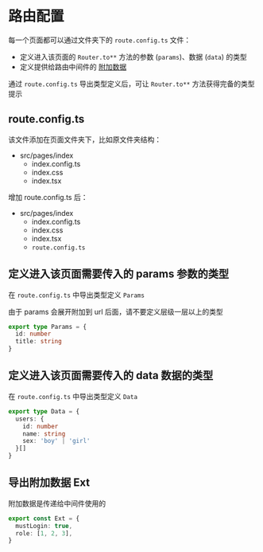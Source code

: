 # 路由配置

每一个页面都可以通过文件夹下的 `route.config.ts` 文件：

- 定义进入该页面的 `Router.to**` 方法的参数 (`params`)、数据 (`data`) 的类型
- 定义提供给路由中间件的 [附加数据](/guide/quike/middleware#路由附加数据)

通过 `route.config.ts` 导出类型定义后，可让 `Router.to**` 方法获得完备的类型提示

## route.config.ts

该文件添加在页面文件夹下，比如原文件夹结构：

- src/pages/index
  - index.config.ts
  - index.css
  - index.tsx

增加 route.config.ts 后：

- src/pages/index
  - index.config.ts
  - index.css
  - index.tsx
  - `route.config.ts`

## 定义进入该页面需要传入的 params 参数的类型

在 `route.config.ts` 中导出类型定义 `Params`

由于 params 会展开附加到 url 后面，请不要定义层级一层以上的类型

```typescript
export type Params = {
  id: number
  title: string
}
```

## 定义进入该页面需要传入的 data 数据的类型

在 `route.config.ts` 中导出类型定义 `Data`

```typescript
export type Data = {
  users: {
    id: number
    name: string
    sex: 'boy' | 'girl'
  }[]
}
```

## 导出附加数据 Ext

附加数据是传递给中间件使用的

```typescript
export const Ext = {
  mustLogin: true,
  role: [1, 2, 3],
}
```
